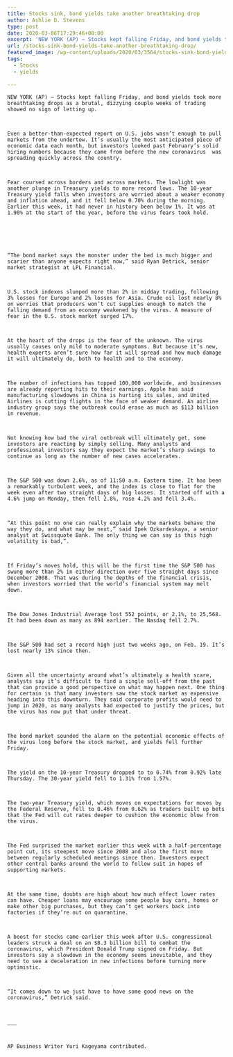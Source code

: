 ```yaml
---
title: Stocks sink, bond yields take another breathtaking drop
author: Ashlie D. Stevens
type: post
date: 2020-03-06T17:29:46+00:00
excerpt: 'NEW YORK (AP) — Stocks kept falling Friday, and bond yields took more breathtaking drops as a brutal, dizzying couple weeks of trading showed no sign of letting up.Even a better-than-expected report on U.S. jobs wasn’t enough to pull markets from the undertow. It’s usually the most anticipated piece of economic data each month, but&hellip;'
url: /stocks-sink-bond-yields-take-another-breathtaking-drop/
featured_image: /wp-content/uploads/2020/03/3564/stocks-sink-bond-yields-take-another-breathtaking-drop.jpeg
tags:
  - Stocks
  - yields

---
```

  
    NEW YORK (AP) — Stocks kept falling Friday, and bond yields took more breathtaking drops as a brutal, dizzying couple weeks of trading showed no sign of letting up.
  
  
  
    Even a better-than-expected report on U.S. jobs wasn’t enough to pull markets from the undertow. It’s usually the most anticipated piece of economic data each month, but investors looked past February’s solid hiring numbers because they came from before the new coronavirus  was spreading quickly across the country.
  
  
  
    Fear coursed across borders and across markets. The lowlight was another plunge in Treasury yields to more record lows. The 10-year Treasury yield falls when investors are worried about a weaker economy and inflation ahead, and it fell below 0.70% during the morning. Earlier this week, it had never in history been below 1%. It was at 1.90% at the start of the year, before the virus fears took hold.
  
  
  
  
  
  
    “The bond market says the monster under the bed is much bigger and scarier than anyone expects right now,” said Ryan Detrick, senior market strategist at LPL Financial.
  
  
  
    U.S. stock indexes slumped more than 2% in midday trading, following 3% losses for Europe and 2% losses for Asia. Crude oil lost nearly 8% on worries that producers won’t cut supplies enough to match the falling demand from an economy weakened by the virus. A measure of fear in the U.S. stock market surged 17%.
  
  
  
    At the heart of the drops is the fear of the unknown. The virus usually causes only mild to moderate symptoms. But because it’s new, health experts aren’t sure how far it will spread and how much damage it will ultimately do, both to health and to the economy.
  
  
  
    The number of infections has topped 100,000 worldwide, and businesses are already reporting hits to their earnings. Apple has said manufacturing slowdowns in China is hurting its sales, and United Airlines is cutting flights in the face of weaker demand. An airline industry group says the outbreak could erase as much as $113 billion in revenue.
  
  
  
    Not knowing how bad the viral outbreak will ultimately get, some investors are reacting by simply selling. Many analysts and professional investors say they expect the market’s sharp swings to continue as long as the number of new cases accelerates.
  
  
  
    The S&P 500 was down 2.6%, as of 11:50 a.m. Eastern time. It has been a remarkably turbulent week, and the index is close to flat for the week even after two straight days of big losses. It started off with a 4.6% jump on Monday, then fell 2.8%, rose 4.2% and fell 3.4%.
  
  
  
    “At this point no one can really explain why the markets behave the way they do, and what may be next,” said Ipek Ozkardeskaya, a senior analyst at Swissquote Bank. The only thing we can say is this high volatility is bad,”.
  
  
  
    If Friday’s moves hold, this will be the first time the S&P 500 has swung more than 2% in either direction over five straight days since December 2008. That was during the depths of the financial crisis, when investors worried that the world’s financial system may melt down.
  
  
  
    The Dow Jones Industrial Average lost 552 points, or 2.1%, to 25,568. It had been down as many as 894 earlier. The Nasdaq fell 2.7%.
  
  
  
    The S&P 500 had set a record high just two weeks ago, on Feb. 19. It’s lost nearly 13% since then.
  
  
  
    Given all the uncertainty around what’s ultimately a health scare, analysts say it’s difficult to find a single sell-off from the past that can provide a good perspective on what may happen next. One thing for certain is that many investors saw the stock market as expensive heading into this downturn. They said corporate profits would need to jump in 2020, as many analysts had expected to justify the prices, but the virus has now put that under threat.
  
  
  
    The bond market sounded the alarm on the potential economic effects of the virus long before the stock market, and yields fell further Friday.
  
  
  
    The yield on the 10-year Treasury dropped to to 0.74% from 0.92% late Thursday. The 30-year yield fell to 1.31% from 1.57%.
  
  
  
    The two-year Treasury yield, which moves on expectations for moves by the Federal Reserve, fell to 0.46% from 0.62% as traders built up bets that the Fed will cut rates deeper to cushion the economic blow from the virus.
  
  
  
    The Fed surprised the market earlier this week with a half-percentage point cut, its steepest move since 2008 and also the first move between regularly scheduled meetings since then. Investors expect other central banks around the world to follow suit in hopes of supporting markets.
  
  
  
    At the same time, doubts are high about how much effect lower rates can have. Cheaper loans may encourage some people buy cars, homes or make other big purchases, but they can’t get workers back into factories if they’re out on quarantine.
  
  
  
    A boost for stocks came earlier this week after U.S. congressional leaders struck a deal on an $8.3 billion bill to combat the coronavirus, which President Donald Trump signed on Friday. But investors say a slowdown in the economy seems inevitable, and they need to see a deceleration in new infections before turning more optimistic.
  
  
  
    “It comes down to we just have to have some good news on the coronavirus,” Detrick said.
  
  
  
    ___
  
  
  
    AP Business Writer Yuri Kageyama contributed.
  
